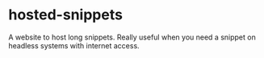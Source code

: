 # hosted-snippets

A website to host long snippets. Really useful when you need a snippet on headless systems with internet access.
